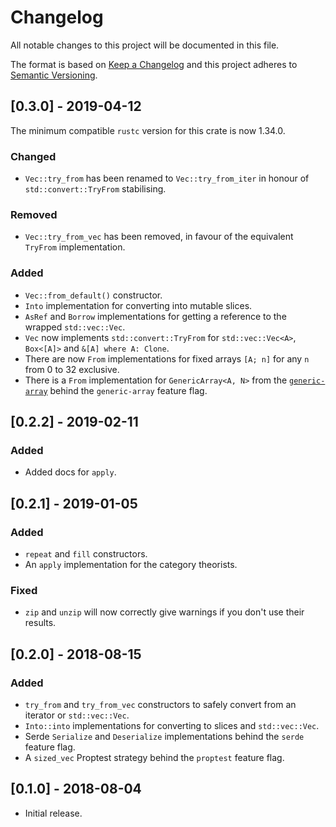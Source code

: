 # Changelog

All notable changes to this project will be documented in this file.

The format is based on [Keep a Changelog](http://keepachangelog.com/en/1.0.0/)
and this project adheres to [Semantic
Versioning](http://semver.org/spec/v2.0.0.html).

## [0.3.0] - 2019-04-12

The minimum compatible `rustc` version for this crate is now 1.34.0.

### Changed

- `Vec::try_from` has been renamed to `Vec::try_from_iter` in honour of
  `std::convert::TryFrom` stabilising.

### Removed

- `Vec::try_from_vec` has been removed, in favour of the equivalent `TryFrom`
  implementation.

### Added

- `Vec::from_default()` constructor.
- `Into` implementation for converting into mutable slices.
- `AsRef` and `Borrow` implementations for getting a reference to the wrapped
  `std::vec::Vec`.
- `Vec` now implements `std::convert::TryFrom` for `std::vec::Vec<A>`,
  `Box<[A]>` and `&[A] where A: Clone`.
- There are now `From` implementations for fixed arrays `[A; n]` for any `n`
  from 0 to 32 exclusive.
- There is a `From` implementation for `GenericArray<A, N>` from the
  [`generic-array`](https://crates.io/crates/generic-array) behind the
  `generic-array` feature flag.

## [0.2.2] - 2019-02-11

### Added

- Added docs for `apply`.

## [0.2.1] - 2019-01-05

### Added

- `repeat` and `fill` constructors.
- An `apply` implementation for the category theorists.

### Fixed

- `zip` and `unzip` will now correctly give warnings if you don't use their
  results.

## [0.2.0] - 2018-08-15

### Added
- `try_from` and `try_from_vec` constructors to safely convert from an iterator
  or `std::vec::Vec`.
- `Into::into` implementations for converting to slices and `std::vec::Vec`.
- Serde `Serialize` and `Deserialize` implementations behind the `serde` feature
  flag.
- A `sized_vec` Proptest strategy behind the `proptest` feature flag.

## [0.1.0] - 2018-08-04

- Initial release.
